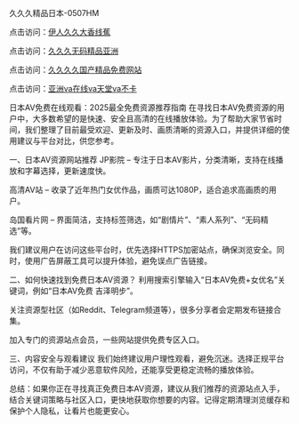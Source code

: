
久久久精品日本-0507HM


点击访问：<a href="https://bered.pages.dev/">伊人久久大香线蕉</a>

点击访问：<a href="https://rtj-3zo.pages.dev/">久久久无码精品亚洲</a>

点击访问：<a href="https://vassv.pages.dev/">久久久久国产精品免费网站</a>

点击访问：<a href="https://https://vassv.pages.dev/">亚洲va在线va天堂va不卡</a>

日本AV免费在线观看：2025最全免费资源推荐指南
在寻找日本AV免费资源的用户中，大多数希望的是快速、安全且高清的在线播放体验。为了帮助大家节省时间，我们整理了目前最受欢迎、更新及时、画质清晰的资源入口，并提供详细的使用建议与平台对比，供您参考。

一、日本AV资源网站推荐
JP影院 – 专注于日本AV影片，分类清晰，支持在线播放和字幕选择，更新速度快。

高清AV站 – 收录了近年热门女优作品，画质可达1080P，适合追求高画质的用户。

岛国看片网 – 界面简洁，支持标签筛选，如“剧情片”、“素人系列”、“无码精选”等。

我们建议用户在访问这些平台时，优先选择HTTPS加密站点，确保浏览安全。同时，使用广告屏蔽工具可以提升体验，避免误点广告链接。

二、如何快速找到免费日本AV资源？
利用搜索引擎输入“日本AV免费+女优名”关键词，例如“日本AV免费 吉泽明步”。

关注资源型社区（如Reddit、Telegram频道等），很多分享者会定期发布链接合集。

加入专门的资源站点会员，一些网站提供免费专区入口。

三、内容安全与观看建议
我们始终建议用户理性观看，避免沉迷。选择正规平台访问，不仅有助于减少恶意软件风险，还能享受更稳定流畅的播放体验。

总结：如果你正在寻找真正免费日本AV资源，建议从我们推荐的资源站点入手，结合关键词策略与社区入口，更快地获取你想要的内容。记得定期清理浏览缓存和保护个人隐私，让看片也能更安心。


<span style="display:none;">[Canonical link](https://github.com/su4569/512314 ）</span>

